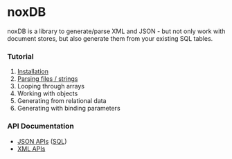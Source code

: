 # noxDB

noxDB is a library to generate/parse XML and JSON - but not only work with document stores, but also generate them from your existing SQL tables.

### Tutorial

1. [Installation](/noxdb/installation)
2. [Parsing files / strings](/noxdb/parsing)
3. Looping through arrays
4. Working with objects
5. Generating from relational data
6. Generating with binding parameters

### API Documentation

* [JSON APIs](/noxdb/docs/json) ([SQL](/noxdb/docs/jsonsql))
* [XML APIs](/noxdb/docs/xml)